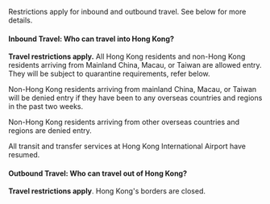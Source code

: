 Restrictions apply for inbound and outbound travel. See below for more details.

#### Inbound Travel: Who can travel into Hong Kong?

**Travel restrictions apply.** All Hong Kong residents and non-Hong Kong residents arriving from Mainland China, Macau, or Taiwan are allowed entry. They will be subject to quarantine requirements, refer below.

Non-Hong Kong residents arriving from mainland China, Macau, or Taiwan will be denied entry if they have been to any overseas countries and regions in the past two weeks.

Non-Hong Kong residents arriving from other overseas countries and regions are denied entry.

All transit and transfer services at Hong Kong International Airport have resumed.

#### Outbound Travel: Who can travel out of Hong Kong?

**Travel restrictions apply**. Hong Kong's borders are closed.
